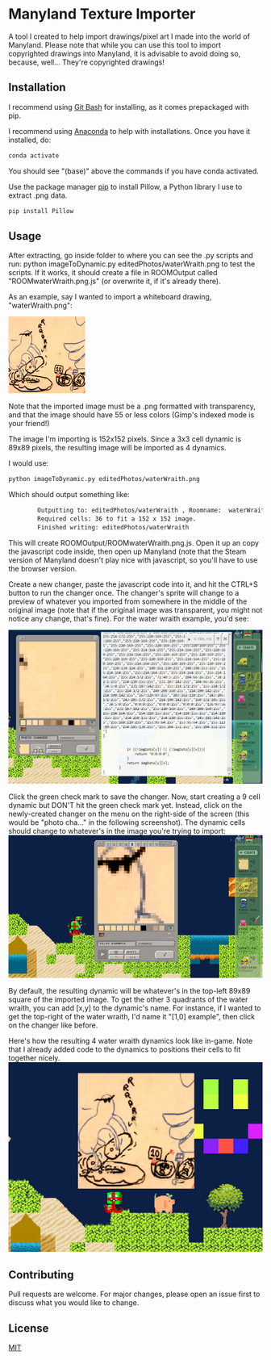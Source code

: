 # Manyland Texture Importer
A tool I created to help import drawings/pixel art I made into the world of Manyland. Please note that while you can use this tool to import copyrighted drawings into Manyland, it is advisable to avoid doing so, because, well... They're copyrighted drawings!

## Installation
I recommend using [Git Bash](https://gitforwindows.org/) for installing, as it comes prepackaged with pip.

I recommend using [Anaconda](https://anaconda.org/takluyver/mingw-w64) to help with installations. Once you have it installed, do:
```bash
conda activate
```
You should see "(base)" above the commands if you have conda activated.

Use the package manager [pip](https://pip.pypa.io/en/stable/) to install Pillow, a Python library I use to extract .png data.
```bash
pip install Pillow
```




## Usage

After extracting, go inside folder to where you can see the .py scripts and run:  python imageToDynamic.py editedPhotos/waterWraith.png to test the scripts. If it works, it should create a file in ROOMOutput called "ROOMwaterWraith.png.js" (or overwrite it, if it's already there).

As an example, say I wanted to import a whiteboard drawing, "waterWraith.png":

![Water Wraith Example](editedPhotos/waterWraith.png "Water Wraith from Pikmin 2 poppin' a sick wheelie!")

Note that the imported image must be a .png formatted with transparency, and that the image should have 55 or less colors (Gimp's indexed mode is your friend!)

The image I'm importing is 152x152 pixels. Since a 3x3 cell dynamic is 89x89 pixels, the resulting image will be imported as 4 dynamics.

I would use:
```bash
python imageToDynamic.py editedPhotos/waterWraith.png
```
Which should output something like:
```bash
        Outputting to: editedPhotos/waterWraith , Roomname:  waterWraith.png
        Required cells: 36 to fit a 152 x 152 image.
        Finished writing: editedPhotos/waterWraith
```

This will create ROOMOutput/ROOMwaterWraith.png.js. Open it up an copy the javascript code inside, then open up Manyland (note that the Steam version of Manyland doesn't play nice with javascript, so you'll have to use the browser version.

Create a new changer, paste the javascript code into it, and hit the CTRL+S button to run the changer once. The changer's sprite will change to a preview of whatever you imported from somewhere in the middle of the original image (note that if the original image was transparent, you might not notice any change, that's fine). For the water wraith example, you'd see:

![Whiteboard changer preview](demo/ChangerDemo.PNG "A bit of black marker stickin' out from the example image.")

Click the green check mark to save the changer. Now, start creating a 9 cell dynamic but DON'T hit the green check mark yet. Instead, click on the newly-created changer on the menu on the right-side of the screen (this would be "photo cha..." in the following screenshot). The dynamic cells should change to whatever's in the image you're trying to import:
![Whiteboard changer preview](demo/ChangerDemo2.png "The water wraith's face.")


By default, the resulting dynamic will be whatever's in the top-left 89x89 square of the imported image. To get the other 3 quadrants of the water wraith, you can add [x,y] to the dynamic's name. For instance, if I wanted to get the top-right of the water wraith, I'd name it "[1,0] example", then click on the changer like before.

Here's how the resulting 4 water wraith dynamics look like in-game. Note that I already added code to the dynamics to positions their cells to fit together nicely.
![The Result](demo/ChangerDemo3.png "Voila!")

## Contributing

Pull requests are welcome. For major changes, please open an issue first
to discuss what you would like to change.

## License

[MIT](https://choosealicense.com/licenses/mit/)